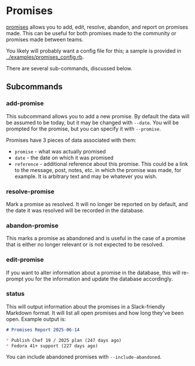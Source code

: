 # Promises

[promises](../bin/promises.rb) allows you to add, edit, resolve, abandon, and
report on promises made. This can be useful for both promises made to the
community or promises made between teams.

You likely will probably want a config file for this; a sample
is provided in [../examples/promises_config.rb](../examples/promises_config.rb).

There are several sub-commands, discussed below.

## Subcommands

### add-promise

This subcommand allows you to add a new promise. By default the data will be
assumed to be today, but it may be changed with `--date`. You will be prompted
for the promise, but you can specify it with `--promise`.

Promises have 3 pieces of data associated with them:

* `promise` - what was actually promised
* `date` - the date on which it was promised
* `reference` - additional reference about this promise. This could be
  a link to the message, post, notes, etc. in which the promise was made,
  for example. It is arbitrary text and may be whatever you wish.

### resolve-promise

Mark a promise as resolved. It will no longer be reported on by default, and
the date it was resolved will be recorded in the database.

### abandon-promise

This marks a promise as abandoned and is useful in the case of a promise that
is either no longer relevant or is not expected to be resolved.

### edit-promise

If you want to alter information about a promise in the database, this will
re-prompt you for the information and update the database accordingly.

### status

This will output information about the promises in a Slack-friendly Markdown
format. It will list all open promises and how long they've been open. Example
output is:

```markdown
# Promises Report 2025-06-14

* Publish Chef 19 / 2025 plan (247 days ago)
* Fedora 41+ support (227 days ago)
```

You can include abandoned promises with `--include-abandoned`.
